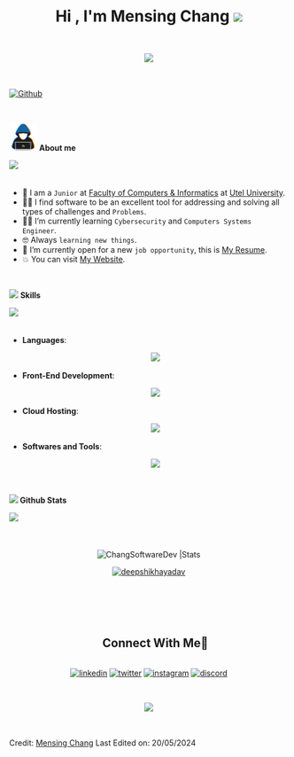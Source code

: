 
<h1 align="center"><b>Hi , I'm Mensing Chang </b><img src="https://media.giphy.com/media/hvRJCLFzcasrR4ia7z/giphy.gif" width="35"></h1>
<!--  -->

<br>

<p align="center">
  <a href="https://github.com/DenverCoder1/readme-typing-svg"><img src="https://readme-typing-svg.herokuapp.com?font=Time+New+Roman&color=cyan&size=25&center=true&vCenter=true&width=600&height=100&lines=IT+support+engineer..;Computer+systems+engineering+student,;Freelance+front-end+developer,;Active+Learner.."></a>
</p>

<br>

[![Github](https://img.shields.io/github/followers/ChangSoftwareDev?label=Follow&style=social)](https://github.com/ChangSoftwareDev)

<br>

<picture><img src = "https://github.com/0xAbdulKhalid/0xAbdulKhalid/raw/main/assets/mdImages/about_me.gif" width = 50px></picture> **About me**

<img src="https://user-images.githubusercontent.com/73097560/115834477-dbab4500-a447-11eb-908a-139a6edaec5c.gif"><br><br>

- :school: I am a `Junior` at [Faculty of Computers & Informatics](https://utel.edu.mx/licenciatura-en-ingenieria-en-sistemas-computacionales) at [Utel University](https://utel.edu.mx/).
- :technologist: I find software to be an excellent tool for addressing and solving all types of challenges and `Problems`.
- :student: I’m currently learning `Cybersecurity` and `Computers Systems Engineer`.
- :nerd_face: Always `learning new things`.
- :thinking: I’m currently open for a new `job opportunity`, this is [My Resume]().
- :boom: You can visit [My Website]().

<br>

 <img src="https://media2.giphy.com/media/QssGEmpkyEOhBCb7e1/giphy.gif?cid=ecf05e47a0n3gi1bfqntqmob8g9aid1oyj2wr3ds3mg700bl&rid=giphy.gif" width ="25"> **Skills**

<img src="https://user-images.githubusercontent.com/73097560/115834477-dbab4500-a447-11eb-908a-139a6edaec5c.gif"><br><br>

<p align="center">

- **Languages**:
    
    <p align="center">
  <a href="https://skillicons.dev">
    <img src="https://skillicons.dev/icons?i=py" />
  </a>
</p>
    
- **Front-End Development**:

    <p align="center">
  <a href="https://skillicons.dev">
    <img src="https://skillicons.dev/icons?i=css,html,js" />
  </a>
</p>

- **Cloud Hosting**:

    <p align="center">
  <a href="https://skillicons.dev">
    <img src="https://skillicons.dev/icons?i=aws,github" />
  </a>
</p>

- **Softwares and Tools**:

    <p align="center">
  <a href="https://skillicons.dev">
    <img src="https://skillicons.dev/icons?i=git,discord,docker,postgres,figma,github,linux,mysql,vscode" />
  </a>
</p>

<br>

<img src="https://media.giphy.com/media/iY8CRBdQXODJSCERIr/giphy.gif" width="35"><b> Github Stats </b>

<img src="https://user-images.githubusercontent.com/73097560/115834477-dbab4500-a447-11eb-908a-139a6edaec5c.gif"><br><br>

<br>

<div align="center">

<img src="https://github-readme-stats.vercel.app/api?username=ChangSoftwareDev&count_private=true&show_icons=true&theme=highcontrast&include_all_commits=true" alt="ChangSoftwareDev |Stats" />
   
   <a href="https://github.com/ChangSoftwareDev"><img src="https://github-profile-summary-cards.vercel.app/api/cards/profile-details?username=ChangSoftwareDev&theme=dracula&hide_border=true"  width="520" alt="deepshikhayadav"/></a>

</a>
</div>

<br>
<br>
<br>

<div id="user-content-toc">
  <ul align="center">
    <summary><h2 style="display: inline-block">Connect With Me🤝</h2></summary>
  </ul>
</div>

<p align="center">
<a href="https://www.linkedin.com/in/mensingchang/" target="blank"><img align="center" src="https://user-images.githubusercontent.com/88904952/234979284-68c11d7f-1acc-4f0c-ac78-044e1037d7b0.png" alt="linkedin" height="50" width="50" /></a>
<a href="https://x.com/MensingChang" target="blank"><img align="center" src="https://user-images.githubusercontent.com/88904952/234980676-61bfb021-ecc8-48f7-88e6-34c1b06c4a58.png" alt="twitter" height="50" width="50" /></a> 
<a href="https://www.instagram.com/mensingchang/" target="blank"><img align="center" src="https://user-images.githubusercontent.com/88904952/234981169-2dd1e58f-4b7e-468c-8213-034ba62156c3.png" alt="instagram" height="50" width="50" /></a>
<a href="https://discord.gg/4pNcNhSf" target="blank"><img align="center" src="https://user-images.githubusercontent.com/88904952/234982627-019fd336-6248-453c-9b05-97c13fd1d207.png" alt="discord" height="50" width="50" /></a>
  
</p>

<br>

<div align="center">
  
[![](https://visitcount.itsvg.in/api?id=ChangSoftwareDev&label=Profile%20Views&color=1&icon=6&pretty=true)](https://visitcount.itsvg.in)
  
</div>

<br>

Credit: [Mensing Chang](https://github.com/ChangSoftwareDev) Last Edited on: 20/05/2024

